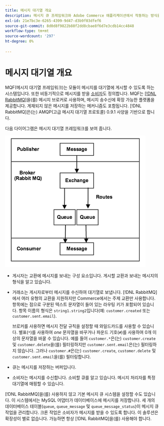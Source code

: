 ```yaml
---
title: 메시지 대기열 개요
description: 메시지 큐 프레임워크와 Adobe Commerce 애플리케이션에서 작동하는 방식을 확인하십시오.
exl-id: 21e7bc3e-6265-4399-9d47-d3b9f03dfef6
source-git-commit: 8d0d8f9822b88f2dd8cbae8f6d7e3cdb14cc4848
workflow-type: tm+mt
source-wordcount: '297'
ht-degree: 0%

---
```


# 메시지 대기열 개요

MQF(메시지 대기열 프레임워크)는 모듈이 메시지를 대기열에 게시할 수 있도록 하는 시스템입니다. 또한 비동기적으로 메시지를 받을 [소비자](consumers.md)도 정의합니다. MQF는 [[!DNL RabbitMQ]](https://www.rabbitmq.com)을(를) 메시지 브로커로 사용하며, 메시지 송수신에 확장 가능한 플랫폼을 제공합니다. 게재되지 않은 메시지를 저장하는 메커니즘도 포함됩니다. [!DNL RabbitMQ]은(는) AMQP(고급 메시지 대기열 프로토콜) 0.9.1 사양을 기반으로 합니다.

다음 다이어그램은 메시지 대기열 프레임워크를 보여 줍니다.

![메시지 큐 프레임워크](../../assets/configuration/mq-framework.png)

- 게시자는 교환에 메시지를 보내는 구성 요소입니다. 게시할 교환과 보내는 메시지의 형식을 알고 있습니다.

- 거래소는 게시자로부터 메시지를 수신하여 대기열로 보냅니다. [!DNL RabbitMQ]에서 여러 유형의 교환을 지원하지만 Commerce에서는 주제 교환만 사용합니다. 항목에는 점으로 구분된 텍스트 문자열이 들어 있는 라우팅 키가 포함되어 있습니다. 항목 이름의 형식은 `string1.string2`입니다(예: `customer.created` 또는 `customer.sent.email`).

  브로커를 사용하면 메시지 전달 규칙을 설정할 때 와일드카드를 사용할 수 있습니다. 별표(`*`)를 사용하여 _one_ 문자열을 바꾸거나 파운드 기호(`#`)를 사용하여 0개 이상의 문자열을 바꿀 수 있습니다. 예를 들어 `customer.*`은(는) `customer.create` 및 `customer.delete`을(를) 필터링하지만 `customer.sent.email`은(는) 필터링하지 않습니다. 그러나 `customer.#`은(는) `customer.create`, `customer.delete` 및 `customer.sent.email`을(를) 필터링합니다.

- 큐는 메시지를 저장하는 버퍼입니다.

- 소비자는 메시지를 수신합니다. 소비할 큐를 알고 있습니다. 메시지 처리자를 특정 대기열에 매핑할 수 있습니다.

[!DNL RabbitMQ]을(를) 사용하지 않고 기본 메시지 큐 시스템을 설정할 수도 있습니다. 이 시스템에서는 MySQL 어댑터가 데이터베이스에 메시지를 저장합니다. 세 개의 데이터베이스 테이블(`queue`, `queue_message` 및 `queue_message_status`)이 메시지 큐 작업을 관리합니다. 크론 작업은 소비자가 메시지를 받을 수 있도록 합니다. 이 솔루션은 확장성이 별로 없습니다. 가능하면 항상 [!DNL RabbitMQ]을(를) 사용해야 합니다.

